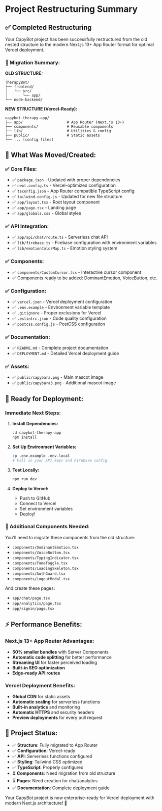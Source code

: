 # Project Restructuring Summary

## ✅ Completed Restructuring

Your CapyBot project has been successfully restructured from the old nested structure to the modern Next.js 13+ App Router format for optimal Vercel deployment.

### 🔄 Migration Summary:

**OLD STRUCTURE:**
```
TherapyBot/
├── frontend/
│   └── src/
│       └── app/
└── node-backend/
```

**NEW STRUCTURE (Vercel-Ready):**
```
capybot-therapy-app/
├── app/                    # App Router (Next.js 13+)
├── components/             # Reusable components  
├── lib/                    # Utilities & config
├── public/                 # Static assets
└── ... (config files)
```

## 📁 What Was Moved/Created:

### ✅ Core Files:
- ✅ `package.json` - Updated with proper dependencies
- ✅ `next.config.ts` - Vercel-optimized configuration
- ✅ `tsconfig.json` - App Router compatible TypeScript config
- ✅ `tailwind.config.js` - Updated for new file structure
- ✅ `app/layout.tsx` - Root layout component
- ✅ `app/page.tsx` - Landing page
- ✅ `app/globals.css` - Global styles

### ✅ API Integration:
- ✅ `app/api/chat/route.ts` - Serverless chat API
- ✅ `lib/firebase.ts` - Firebase configuration with environment variables
- ✅ `lib/emotionColorMap.ts` - Emotion styling system

### ✅ Components:
- ✅ `components/CustomCursor.tsx` - Interactive cursor component
- ✅ Components ready to be added: DominantEmotion, VoiceButton, etc.

### ✅ Configuration:
- ✅ `vercel.json` - Vercel deployment configuration
- ✅ `.env.example` - Environment variable template
- ✅ `.gitignore` - Proper exclusions for Vercel
- ✅ `.eslintrc.json` - Code quality configuration
- ✅ `postcss.config.js` - PostCSS configuration

### ✅ Documentation:
- ✅ `README.md` - Complete project documentation
- ✅ `DEPLOYMENT.md` - Detailed Vercel deployment guide

### ✅ Assets:
- ✅ `public/capybara.png` - Main mascot image
- ✅ `public/capybara3.png` - Additional mascot image

## 🚀 Ready for Deployment:

### Immediate Next Steps:

1. **Install Dependencies:**
   ```bash
   cd capybot-therapy-app
   npm install
   ```

2. **Set Up Environment Variables:**
   ```bash
   cp .env.example .env.local
   # Fill in your API keys and Firebase config
   ```

3. **Test Locally:**
   ```bash
   npm run dev
   ```

4. **Deploy to Vercel:**
   - Push to GitHub
   - Connect to Vercel
   - Set environment variables
   - Deploy!

### 🔧 Additional Components Needed:

You'll need to migrate these components from the old structure:
- `components/DominantEmotion.tsx`
- `components/VoiceButton.tsx`
- `components/TypingIndicator.tsx`
- `components/ToneToggle.tsx`
- `components/LoadingSkeleton.tsx`
- `components/AuthGuard.tsx`
- `components/LogoutModal.tsx`

And create these pages:
- `app/chat/page.tsx`
- `app/analytics/page.tsx`
- `app/signin/page.tsx`

## ⚡ Performance Benefits:

### Next.js 13+ App Router Advantages:
- **50% smaller bundles** with Server Components
- **Automatic code splitting** for better performance
- **Streaming UI** for faster perceived loading
- **Built-in SEO optimization**
- **Edge-ready API routes**

### Vercel Deployment Benefits:
- **Global CDN** for static assets
- **Automatic scaling** for serverless functions
- **Built-in analytics** and monitoring
- **Automatic HTTPS** and security headers
- **Preview deployments** for every pull request

## 🎯 Project Status:

- ✅ **Structure**: Fully migrated to App Router
- ✅ **Configuration**: Vercel-ready
- ✅ **API**: Serverless functions configured
- ✅ **Styling**: Tailwind CSS optimized
- ✅ **TypeScript**: Properly configured
- ⏳ **Components**: Need migration from old structure
- ⏳ **Pages**: Need creation for chat/analytics
- ✅ **Documentation**: Complete deployment guide

Your CapyBot project is now enterprise-ready for Vercel deployment with modern Next.js architecture! 🎉
